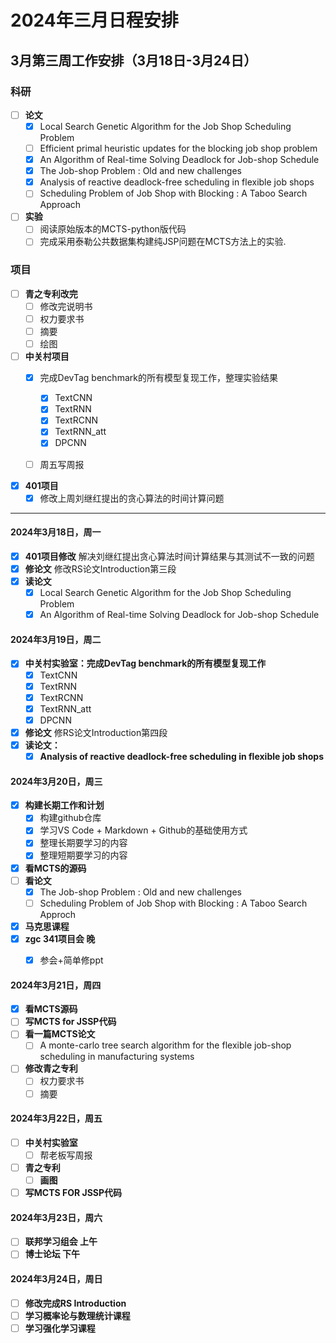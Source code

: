 # 2024年三月日程安排

## 3月第三周工作安排（3月18日-3月24日）
### 科研
- [ ] **论文**
  - [x] Local Search Genetic Algorithm for the Job Shop Scheduling Problem
  - [ ] Efficient primal heuristic updates for the blocking job shop problem
  - [x] An Algorithm of Real-time Solving Deadlock for Job-shop Schedule
  - [x] The Job-shop Problem : Old and new challenges
  - [x] Analysis of reactive deadlock-free scheduling in flexible job shops
  - [ ] Scheduling Problem of Job Shop with Blocking : A Taboo Search Approach
  
- [ ] **实验**
  - [ ] 阅读原始版本的MCTS-python版代码
  - [ ] 完成采用泰勒公共数据集构建纯JSP问题在MCTS方法上的实验.
### 项目
- [ ] **青之专利改完**
  - [ ] 修改完说明书
  - [ ] 权力要求书
  - [ ] 摘要
  - [ ] 绘图
- [ ] **中关村项目**
  - [x] 完成DevTag benchmark的所有模型复现工作，整理实验结果
    - [x] TextCNN
    - [x] TextRNN
    - [x] TextRCNN
    - [x] TextRNN_att
    - [x] DPCNN
  - [ ] 周五写周报
  

- [x] **401项目**
  - [x] 修改上周刘继红提出的贪心算法的时间计算问题

---

#### 2024年3月18日，周一
- [x] **401项目修改**
    解决刘继红提出贪心算法时间计算结果与其测试不一致的问题
- [x] **修论文**
    修改RS论文Introduction第三段
- [x] **读论文**
  - [x] Local Search Genetic Algorithm for the Job Shop Scheduling Problem
  - [x] An Algorithm of Real-time Solving Deadlock for Job-shop Schedule
  
#### 2024年3月19日，周二
- [x] **中关村实验室：完成DevTag benchmark的所有模型复现工作**
  - [x] TextCNN
  - [x] TextRNN
  - [x] TextRCNN
  - [x] TextRNN_att
  - [x] DPCNN
- [x] **修论文**
    修RS论文Introduction第四段
- [x] **读论文：**
  - [x] **Analysis of reactive deadlock-free scheduling in flexible job shops**

#### 2024年3月20日，周三
- [x] **构建长期工作和计划**
  - [x] 构建github仓库
  - [x] 学习VS Code + Markdown + Github的基础使用方式
  - [x] 整理长期要学习的内容
  - [x] 整理短期要学习的内容
- [x] **看MCTS的源码**
- [ ] **看论文** 
  - [x] The Job-shop Problem : Old and new challenges
  - [ ] Scheduling Problem of Job Shop with Blocking : A Taboo Search Approch
- [x] **马克思课程**
- [x] **zgc 341项目会 晚**
  - [x] 参会+简单修ppt

  
#### 2024年3月21日，周四
- [x] **看MCTS源码**
- [ ] **写MCTS for JSSP代码**
- [ ] **看一篇MCTS论文**
  - [ ] A monte-carlo tree search algorithm for the flexible job-shop scheduling in manufacturing systems
- [ ] **修改青之专利**
  - [ ] 权力要求书
  - [ ] 摘要
  
#### 2024年3月22日，周五
- [ ] **中关村实验室**
  - [ ] 帮老板写周报
- [ ] **青之专利**
  - [ ] **画图**
- [ ] **写MCTS FOR JSSP代码**

#### 2024年3月23日，周六
- [ ] **联邦学习组会 上午**
- [ ] **博士论坛 下午**

#### 2024年3月24日，周日
- [ ] **修改完成RS Introduction**
- [ ] **学习概率论与数理统计课程**
- [ ] **学习强化学习课程**